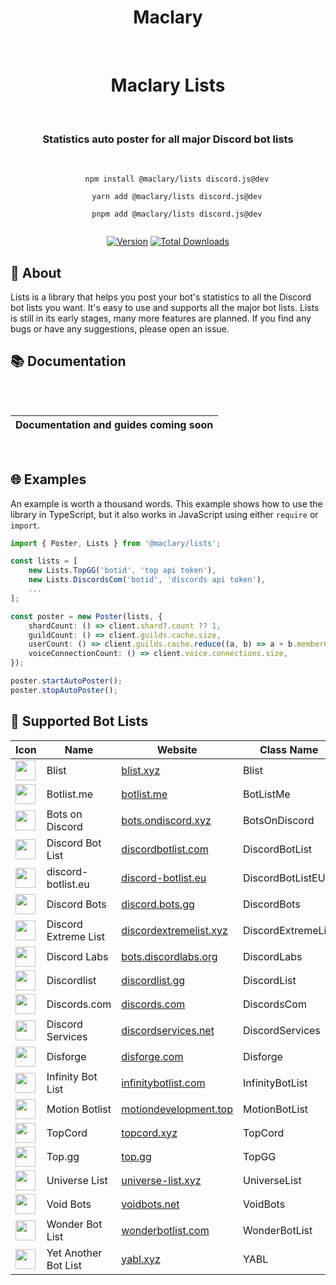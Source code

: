 <div align="center">
    <h1><b>Maclary</b></h1><br/>
    <h1>Maclary Lists</h1><br/>
    <h3>Statistics auto poster for all major Discord bot lists</h3><br/>
    <code>
    npm install @maclary/lists discord.js@dev<br/>
    yarn add @maclary/lists discord.js@dev<br/>
    pnpm add @maclary/lists discord.js@dev
    </code><br/>
</div>

<div align="center">

[![Version](https://img.shields.io/npm/v/@maclary/lists?color=red&label=@maclary/lists)](https://github.com/apteryxxyz/maclary/main/packages/lists)
[![Total Downloads](https://img.shields.io/npm/dt/@maclary/lists)](https://npmjs.com/maclary)

</div>

## 🤔 About

Lists is a library that helps you post your bot's statistics to all the Discord bot lists you want. It's easy to use and supports all the major bot lists. Lists is still in its early stages, many more features are planned. If you find any bugs or have any suggestions, please open an issue.

## 📚 Documentation

<div align="center" style="padding-top: 2rem; padding-bottom: 1rem">

| **Documentation and guides coming soon** |
| ---------------------------------------- |

</div>

## 🌐 Examples

An example is worth a thousand words. This example shows how to use the library in TypeScript, but it also works in JavaScript using either `require` or `import`.

```ts
import { Poster, Lists } from '@maclary/lists';

const lists = [
    new Lists.TopGG('botid', 'top api token'),
    new Lists.DiscordsCom('botid', 'discords api token'),
    ...
];

const poster = new Poster(lists, {
    shardCount: () => client.shard?.count ?? 1,
    guildCount: () => client.guilds.cache.size,
    userCount: () => client.guilds.cache.reduce((a, b) => a + b.memberCount, 0),
    voiceConnectionCount: () => client.voice.connections.size,
});

poster.startAutoPoster();
poster.stopAutoPoster();
```

## 🤖 Supported Bot Lists

<table>
  <thead>
    <tr>
      <th>Icon</th>
      <th>Name</th>
      <th>Website</th>
      <th>Class Name</th>
    </tr>
  </thead>
  <tbody>
    <tr>
        <td><img src="https://blist.xyz/main_site/staticfiles/main/assets/blist.png" width="32" height="32" /></td>
        <td>Blist</td>
        <td><a href="https://blist.xyz">blist.xyz</a></td>
        <td>Blist</td>
    </tr>
    <tr>
        <td><img src="https://docs.botlist.me/icon.png" width="32" height="32" /></td>
        <td>Botlist.me</td>
        <td><a href="https://botlist.me">botlist.me</a></td>
        <td>BotListMe</td>
    </tr>
    <tr>
        <td><img src="https://bots.ondiscord.xyz/favicon/android-chrome-256x256.png" width="32" height="32" /></td>
        <td>Bots on Discord</td>
        <td><a href="https://bots.ondiscord.xyz">bots.ondiscord.xyz</a></td>
        <td>BotsOnDiscord</td>
    </tr>
    <tr>
        <td><img src="https://discordbotlist.com/android-icon-192x192.png" width="32" height="32" /></td>
        <td>Discord Bot List</td>
        <td><a href="https://discordbotlist.com">discordbotlist.com</a></td>
        <td>DiscordBotList</td>
    </tr>
    <tr>
        <td><img src="https://cdn.discord-botlist.eu/pictures/logo.png" width="32" height="32" /></td>
        <td>discord-botlist.eu</td>
        <td><a href="https://discord-botlist.eu">discord-botlist.eu</a></td>
        <td>DiscordBotListEU</td>
    </tr>
    <tr>
        <td><img src="https://pbs.twimg.com/profile_images/1071582837030060032/kKV-I01n_400x400.jpg" width="32" height="32" /></td>
        <td>Discord Bots</td>
        <td><a href="https://discord.bots.gg">discord.bots.gg</a></td>
        <td>DiscordBots</td>
    </tr>
    <tr>
        <td><img src="https://get.snaz.in/4KjWg91.png" width="32" height="32" /></td>
        <td>Discord Extreme List</td>
        <td><a href="https://discordextremelist.xyz">discordextremelist.xyz</a></td>
        <td>DiscordExtremeList</td>
    </tr>
    <tr>
        <td><img src="https://avatars2.githubusercontent.com/u/54491479?v=4" width="32" height="32" /></td>
        <td>Discord Labs</td>
        <td><a href="https://bots.discordlabs.org">bots.discordlabs.org</a></td>
        <td>DiscordLabs</td>
    </tr>
    <tr>
        <td><img src="https://avatars.githubusercontent.com/u/68995595" width="32" height="32" /></td>
        <td>Discordlist</td>
        <td><a href="https://discordlist.gg">discordlist.gg</a></td>
        <td>DiscordList</td>
    </tr>
    <tr>
        <td><img src="https://discords.com/bots/img/manifest/icon-512x512.png" width="32" height="32" /></td>
        <td>Discords.com</td>
        <td><a href="https://discords.com/bots">discords.com</a></td>
        <td>DiscordsCom</td>
    </tr>
    <tr>
        <td><img src="https://discordservices.net/icon.png" width="32" height="32" /></td>
        <td>Discord Services</td>
        <td><a href="https://discordservices.net">discordservices.net</a></td>
        <td>DiscordServices</td>
    </tr>
    <tr>
        <td><img src="https://disforge.com/assets/img/ui/categories/all-bots.png" width="32" height="32" /></td>
        <td>Disforge</td>
        <td><a href="https://disforge.com/bots">disforge.com</a></td>
        <td>Disforge</td>
    </tr>
    <tr>
        <td><img src="https://i.imgur.com/x0LCfAh.png" width="32" height="32" /></td>
        <td>Infinity Bot List</td>
        <td><a href="https://infinitybotlist.com">infinitybotlist.com</a></td>
        <td>InfinityBotList</td>
    </tr>
    <tr>
        <td><img src="https://i.imgur.com/16NcFql.png" width="32" height="32" /></td>
        <td>Motion Botlist</td>
        <td><a href="https://www.motiondevelopment.top/bot">motiondevelopment.top</a></td>
        <td>MotionBotList</td>
    </tr>
    <tr>
        <td><img src="https://topcord.xyz/icons/TopCord.png" width="32" height="32" /></td>
        <td>TopCord</td>
        <td><a href="https://topcord.xyz">topcord.xyz</a></td>
        <td>TopCord</td>
    </tr>
    <tr>
        <td><img src="https://top.gg/favicon.ico" width="32" height="32" /></td>
        <td>Top.gg</td>
        <td><a href="https://top.gg">top.gg</a></td>
        <td>TopGG</td>
    </tr>
    <tr>
        <td><img src="https://i.imgur.com/VOVfYV7.png" width="32" height="32" /></td>
        <td>Universe List</td>
        <td><a href="https://universe-list.xyz">universe-list.xyz</a></td>
        <td>UniverseList</td>
    </tr>
    <tr>
        <td><img src="https://files.gitbook.com/v0/b/gitbook-legacy-files/o/spaces%2F-MFw3t62urLlBeats8UJ%2Favatar-1598748054479.png?alt=media" width="32" height="32" /></td>
        <td>Void Bots</td>
        <td><a href="https://voidbots.net">voidbots.net</a></td>
        <td>VoidBots</td>
    </tr>
    <tr>
        <td><img src="https://get.snaz.in/8Jk3EJg.png" width="32" height="32" /></td>
        <td>Wonder Bot List</td>
        <td><a href="https://wonderbotlist.com/en">wonderbotlist.com</a></td>
        <td>WonderBotList</td>
    </tr>
    <tr>
        <td><img src="https://i.imgur.com/OFiMern.png" width="32" height="32" /></td>
        <td>Yet Another Bot List</td>
        <td><a href="https://yabl.xyz">yabl.xyz</a></td>
        <td>YABL</td>
    </tr>
  </tbody>
</table>